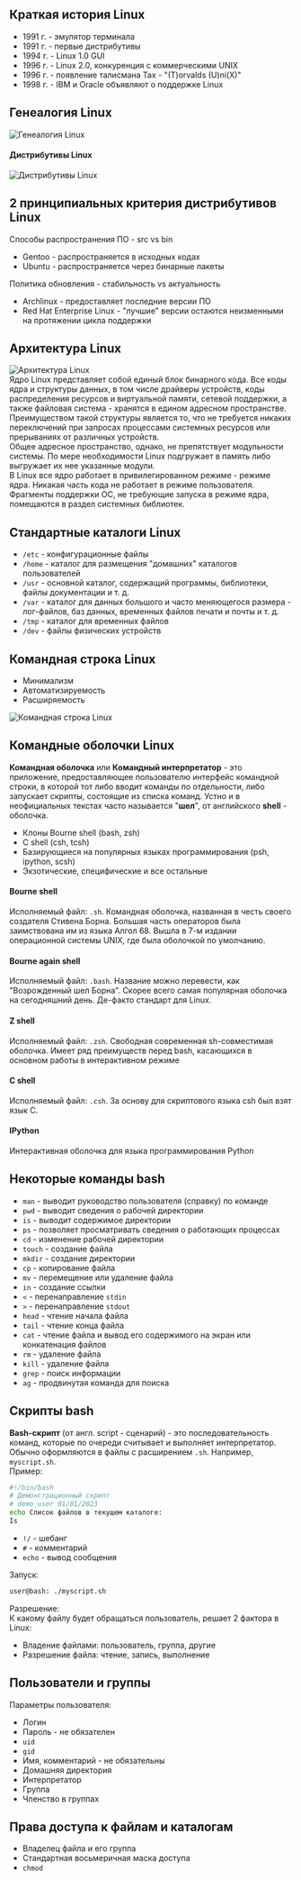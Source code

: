 ## Краткая история Linux
- 1991 г. - эмулятор терминала
- 1991 г. - первые дистрибутивы
- 1994 г. - Linux 1.0 GUI
- 1996 г. - Linux 2.0, конкуренция с коммерческими UNIX
- 1996 г. - появление талисмана Tax - "(T)orvalds (U)ni(X)"
- 1998 г. - IBM и Oracle объявляют о поддержке Linux
## Генеалогия Linux
![Генеалогия Linux](../Pictures/09_01.%20Генеалогия%20Linux.png)  
#### Дистрибутивы Linux
![Дистрибутивы Linux](../Pictures/09_02.%20Дистрибутивы%20Linux.png)
## 2 принципиальных критерия дистрибутивов Linux
Способы распространения ПО - src vs bin  
- Gentoo - распространяется в исходных кодах
- Ubuntu - распространяется через бинарные пакеты
  
Политика обновления - стабильность vs актуальность
- Archlinux - предоставляет последние версии ПО
- Red Hat Enterprise Linux - "лучшие" версии остаются неизменными на протяжении цикла поддержки
## Архитектура Linux
![Архитектура Linux](../Pictures/09_03.%20Архитектура%20Linux.png)  
Ядро Linux представляет собой единый блок бинарного кода. Все коды ядра и структуры данных, в том числе драйверы устройств, коды распределения ресурсов и виртуальной памяти, сетевой поддержки, а также файловая система - хранятся в едином адресном пространстве. Преимуществом такой структуры является то, что не требуется никаких переключений при запросах процессами системных ресурсов или прерываниях от различных устройств.  
Общее адресное пространство, однако, не препятствует модульности системы. По мере необходимости Linux подгружает в память либо выгружает их нее указанные модули.  
В Linux все ядро работает в привилегированном режиме - режиме ядра. Никакая часть кода не работает в режиме пользователя. Фрагменты поддержки ОС, не требующие запуска в режиме ядра, помещаются в раздел системных библиотек.
## Стандартные каталоги Linux
- `/etc` - конфигурационные файлы
- `/home` - каталог для размещения "домашних" каталогов пользователей
- `/usr` - основной каталог, содержащий программы, библиотеки, файлы документации и т. д.
- `/var` - каталог для данных большого и часто меняющегося размера - лог-файлов, баз данных, временных файлов печати и почты и т. д.
- `/tmp` - каталог для временных файлов
- `/dev` - файлы физических устройств
## Командная строка Linux
- Минимализм
- Автоматизируемость
- Расширяемость
  
![Командная строка Linux](../Pictures/09_04.%20Командная%20строка%20Linux.png)
## Командные оболочки Linux
**Командная оболочка** или **Командный интерпретатор** - это приложение, предоставляющее пользователю интерфейс командной строки, в которой тот либо вводит команды по отдельности, либо запускает скрипты, состоящие из списка команд. Устно и в неофициальных текстах часто называется "**шел**", от английского **shell** - оболочка.
- Клоны Bourne shell (bash, zsh)
- С shell (csh, tcsh)
- Базирующиеся на популярных языках программирования (psh, ipython, scsh)
- Экзотические, специфические и все остальные
#### Bourne shell
Исполняемый файл: `.sh`. Командная оболочка, названная в честь своего создателя Стивена Борна. Большая часть операторов была заимствована им из языка Алгол 68. Вышла в 7-м издании операционной системы UNIX, где была оболочкой по умолчанию.
#### Bourne again shell
Исполняемый файл: `.bash`. Название можно перевести, как "Возрожденный шел Борна". Скорее всего самая популярная оболочка на сегодняшний день. Де-факто стандарт для Linux.
#### Z shell
Исполняемый файл: `.zsh`. Свободная современная sh-совместимая оболочка. Имеет ряд преимуществ перед bash, касающихся в основном работы в интерактивном режиме
#### C shell
Исполняемый файл: `.csh`. За основу для скриптового языка csh был взят язык C.
#### IPython
Интерактивная оболочка для языка программирования Python
## Некоторые команды bash
- `man` - выводит руководство пользователя (справку) по команде
- `pwd` - выводит сведения о рабочей директории
- `is` - выводит содержимое директории
- `ps` - позволяет просматривать сведения о работающих процессах
- `cd` - изменение рабочей директории
- `touch` - создание файла
- `mkdir` - создание директории
- `cp` - копирование файла
- `mv` - перемещение или удаление файла
- `in` - создание ссылки
- `<` - перенаправление `stdin` 
- `>` - перенаправление `stdout`
- `head` - чтение начала файла
- `tail` - чтение конца файла
- `cat` - чтение файла и вывод его содержимого на экран или конкатенация файлов
- `rm` - удаление файла
- `kill` - удаление файла
- `grep` - поиск информации
- `ag` - продвинутая команда для поиска
## Скрипты bash
**Bash-скрипт** (от англ. script - сценарий) - это последовательность команд, которые по очереди считывает и выполняет интерпретатор.  
Обычно оформляются в файлы с расширением `.sh`. Например, `myscript.sh`.  
Пример:
```bash
#!/bin/bash
# Демонстрационный скрипт
# demo_user 01/01/2023
echo Список файлов в текущем каталоге:
Is
```
- `!/` - шебанг
- `#` - комментарий
- `echo` - вывод сообщения
  
Запуск:
```bash
user@bash: ./myscript.sh
```
Разрешение:  
К какому файлу будет обращаться пользователь, решает 2 фактора в Linux:
- Владение файлами: пользователь, группа, другие
- Разрешение файла: чтение, запись, выполнение
## Пользователи и группы
Параметры пользователя:
- Логин
- Пароль - не обязателен
- `uid`
- `gid`
- Имя, комментарий - не обязательны
- Домашняя директория
- Интерпретатор
- Группа
- Членство в группах
## Права доступа к файлам и каталогам
- Владелец файла и его группа
- Стандартная восьмеричная маска доступа
- `chmod`
